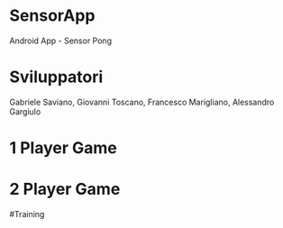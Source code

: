 # SensorApp
Android App - Sensor Pong

# Sviluppatori
Gabriele Saviano, Giovanni Toscano, Francesco Marigliano, Alessandro Gargiulo

# 1 Player Game


# 2 Player Game


#Training


